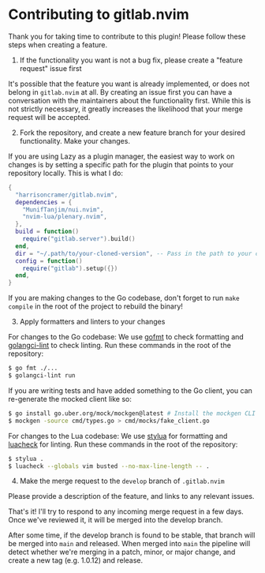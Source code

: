 # Contributing to gitlab.nvim

Thank you for taking time to contribute to this plugin! Please follow these steps when creating a feature.

1. If the functionality you want is not a bug fix, please create a "feature request" issue first

It's possible that the feature you want is already implemented, or does not belong in `gitlab.nvim` at all. By creating an issue first you can have a conversation with the maintainers about the functionality first. While this is not strictly necessary, it greatly increases the likelihood that your merge request will be accepted.

2. Fork the repository, and create a new feature branch for your desired functionality. Make your changes.

If you are using Lazy as a plugin manager, the easiest way to work on changes is by setting a specific path for the plugin that points to your repository locally. This is what I do:

```lua 
{
  "harrisoncramer/gitlab.nvim",
  dependencies = {
    "MunifTanjim/nui.nvim",
    "nvim-lua/plenary.nvim",
  },
  build = function()
    require("gitlab.server").build()
  end,
  dir = "~/.path/to/your-cloned-version", -- Pass in the path to your cloned repository
  config = function()
    require("gitlab").setup({})
  end,
}
```

If you are making changes to the Go codebase, don't forget to run `make compile` in the root of the project to rebuild the binary!

3. Apply formatters and linters to your changes

For changes to the Go codebase: We use <a href="https://pkg.go.dev/cmd/gofmt">gofmt</a> to check formatting and <a href="https://github.com/golangci/golangci-lint">golangci-lint</a> to check linting. Run these commands in the root of the repository:

```bash
$ go fmt ./...
$ golangci-lint run
```

If you are writing tests and have added something to the Go client, you can re-generate the mocked client like so:

```bash
$ go install go.uber.org/mock/mockgen@latest # Install the mockgen CLI on your machine
$ mockgen -source cmd/types.go > cmd/mocks/fake_client.go
```

For changes to the Lua codebase: We use <a href="https://github.com/JohnnyMorganz/StyLua">stylua</a> for formatting and <a href="https://github.com/mpeterv/luacheck">luacheck</a> for linting. Run these commands in the root of the repository:

```bash
$ stylua .
$ luacheck --globals vim busted --no-max-line-length -- .
```

4. Make the merge request to the `develop` branch of `.gitlab.nvim`

Please provide a description of the feature, and links to any relevant issues. 

That's it! I'll try to respond to any incoming merge request in a few days. Once we've reviewed it, it will be merged into the develop branch. 

After some time, if the develop branch is found to be stable, that branch will be merged into `main` and released. When merged into `main` the pipeline will detect whether we're merging in a patch, minor, or major change, and create a new tag (e.g. 1.0.12) and release.
